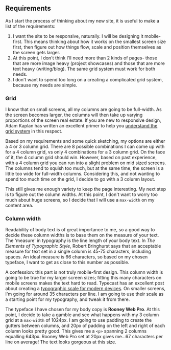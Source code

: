 ## Requirements

As I start the process of thinking about my new site, it is useful to make a list of the requirements:

1. I want the site to be responsive, naturally. I will be designing it mobile-first. This means thinking about how it works on the smallest screen size first, then figure out how things flow, scale and position themselves as the screen gets larger.
2. At this point, I don't think I'll need more than 2 kinds of pages- those that are more image heavy (project showcases) and those that are more text heavy (writing/blog). The same grid system must work for both needs.
3. I don't want to spend too long on a creating a complicated grid system, because my needs are simple.

### Grid
I know that on small screens, all my columns are going to be full-width. As the screen becomes larger, the columns will then take up varying proportions of the screen real estate. If you are new to responsive design, Adam Kaplan has written an excellent primer to help you [understand the grid system](http://www.adamkaplan.me/grid/) in this respect.

Based on my requirements and some quick sketching, my options are either a 4 or 3 column grid. There are 8 possible combinations I can come up with for a 4 column grid, vs only 4 combinations for a 3 column grid. On the face of it, the 4 column grid should win. However, based on past experience, with a 4 column grid you can run into a slight problem on mid sized screens. The columns tend to squish too much, but at the same time, the screen is a little too wide for full-width columns. Considering this, and not wanting to spend too much time on the grid, I decide to go with a 3 column layout.

This still gives me enough variety to keep the page interesting. My next step is to figure out the column widths. At this point, I don't want to worry too much about huge screens, so I decide that I will use a `max-width` on my content area.

### Column width
Readability of body text is of great importance to me, so a good way to decide these column widths is to base them on the measure of your text. The 'measure' in typography is the line length of your body text. In *The Elements of Typographic Style*, Robert Bringhurst says that an acceptable measure for text set in a single column is 45-75 characters, including spaces. An ideal measure is 66 characters, so based on my chosen typeface, I want to get as close to this number as possible.

A confession: this part is not truly mobile-first design. This column width is going to be true for my larger screen sizes; fitting this many characters on mobile screens makes the text hard to read. Typecast has an excellent post about creating a [typographic scale for modern devices](http://typecast.com/blog/a-more-modern-scale-for-web-typography "A More Modern Scale for Web Typography"). On smaller screens, I'm going for around 35 characters per line. I am going to use their scale as a starting point for my typography, and tweak it from there.

The typeface I have chosen for my body copy is **Rooney Web Pro**. At this point, I decide to take a gamble and see what happens with my 3 column grid at a `max-width` of 1024px. I am going to use padding to create the gutters between columns, and 20px of padding on the left and right of each column looks pretty good. This gives me a `<p>` spanning 2 columns equalling 643px. Rooney Web Pro set at 20px gives me...67 characters per line on average! The text looks gorgeous at this size.